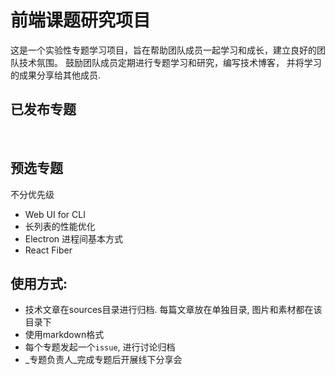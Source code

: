 # 前端课题研究项目

这是一个实验性专题学习项目，旨在帮助团队成员一起学习和成长，建立良好的团队技术氛围。 鼓励团队成员定期进行专题学习和研究，编写技术博客， 并将学习的成果分享给其他成员.

## 已发布专题

<br/>

## 预选专题

不分优先级

- Web UI for CLI
- 长列表的性能优化
- Electron 进程间基本方式
- React Fiber

## 使用方式:

- 技术文章在sources目录进行归档. 每篇文章放在单独目录, 图片和素材都在该目录下
- 使用markdown格式
- 每个专题发起一个`issue`, 进行讨论归档
- _专题负责人_完成专题后开展线下分享会

